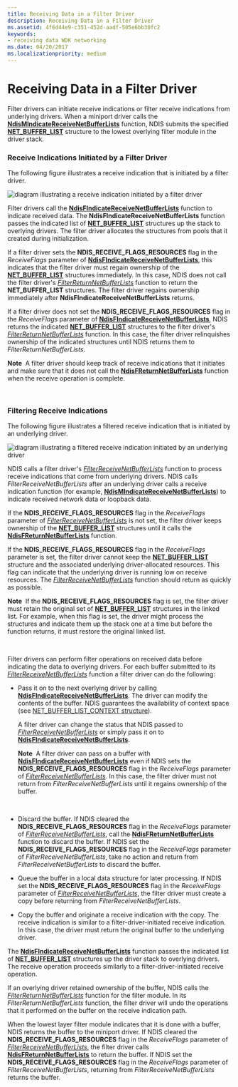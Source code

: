```yaml
---
title: Receiving Data in a Filter Driver
description: Receiving Data in a Filter Driver
ms.assetid: 4f6d44e9-c351-452d-aadf-505e6bb30fc2
keywords:
- receiving data WDK networking
ms.date: 04/20/2017
ms.localizationpriority: medium
---
```


# Receiving Data in a Filter Driver





Filter drivers can initiate receive indications or filter receive indications from underlying drivers. When a miniport driver calls the [**NdisMIndicateReceiveNetBufferLists**](https://msdn.microsoft.com/library/windows/hardware/ff563598) function, NDIS submits the specified [**NET\_BUFFER\_LIST**](https://msdn.microsoft.com/library/windows/hardware/ff568388) structure to the lowest overlying filter module in the driver stack.

### Receive Indications Initiated by a Filter Driver

The following figure illustrates a receive indication that is initiated by a filter driver.

![diagram illustrating a receive indication initiated by a filter driver](images/filterreceive.png)

Filter drivers call the [**NdisFIndicateReceiveNetBufferLists**](https://msdn.microsoft.com/library/windows/hardware/ff561820) function to indicate received data. The **NdisFIndicateReceiveNetBufferLists** function passes the indicated list of [**NET\_BUFFER\_LIST**](https://msdn.microsoft.com/library/windows/hardware/ff568388) structures up the stack to overlying drivers. The filter driver allocates the structures from pools that it created during initialization.

If a filter driver sets the **NDIS\_RECEIVE\_FLAGS\_RESOURCES** flag in the *ReceiveFlags* parameter of [**NdisFIndicateReceiveNetBufferLists**](https://msdn.microsoft.com/library/windows/hardware/ff561820), this indicates that the filter driver must regain ownership of the [**NET\_BUFFER\_LIST**](https://msdn.microsoft.com/library/windows/hardware/ff568388) structures immediately. In this case, NDIS does not call the filter driver's [*FilterReturnNetBufferLists*](https://msdn.microsoft.com/library/windows/hardware/ff549964) function to return the **NET\_BUFFER\_LIST** structures. The filter driver regains ownership immediately after **NdisFIndicateReceiveNetBufferLists** returns.

If a filter driver does not set the **NDIS\_RECEIVE\_FLAGS\_RESOURCES** flag in the *ReceiveFlags* parameter of [**NdisFIndicateReceiveNetBufferLists**](https://msdn.microsoft.com/library/windows/hardware/ff561820), NDIS returns the indicated [**NET\_BUFFER\_LIST**](https://msdn.microsoft.com/library/windows/hardware/ff568388) structures to the filter driver's [*FilterReturnNetBufferLists*](https://msdn.microsoft.com/library/windows/hardware/ff549964) function. In this case, the filter driver relinquishes ownership of the indicated structures until NDIS returns them to *FilterReturnNetBufferLists*.

**Note**  A filter driver should keep track of receive indications that it initiates and make sure that it does not call the [**NdisFReturnNetBufferLists**](https://msdn.microsoft.com/library/windows/hardware/ff562613) function when the receive operation is complete.

 

### Filtering Receive Indications

The following figure illustrates a filtered receive indication that is initiated by an underlying driver.

![diagram illustrating a filtered receive indication initiated by an underlying driver](images/receivefilter.png)

NDIS calls a filter driver's [*FilterReceiveNetBufferLists*](https://msdn.microsoft.com/library/windows/hardware/ff549960) function to process receive indications that come from underlying drivers. NDIS calls *FilterReceiveNetBufferLists* after an underlying driver calls a receive indication function (for example, [**NdisMIndicateReceiveNetBufferLists**](https://msdn.microsoft.com/library/windows/hardware/ff563598)) to indicate received network data or loopback data.

If the **NDIS\_RECEIVE\_FLAGS\_RESOURCES** flag in the *ReceiveFlags* parameter of [*FilterReceiveNetBufferLists*](https://msdn.microsoft.com/library/windows/hardware/ff549960) is not set, the filter driver keeps ownership of the [**NET\_BUFFER\_LIST**](https://msdn.microsoft.com/library/windows/hardware/ff568388) structures until it calls the [**NdisFReturnNetBufferLists**](https://msdn.microsoft.com/library/windows/hardware/ff562613) function.

If the **NDIS\_RECEIVE\_FLAGS\_RESOURCES** flag in the *ReceiveFlags* parameter is set, the filter driver cannot keep the [**NET\_BUFFER\_LIST**](https://msdn.microsoft.com/library/windows/hardware/ff568388) structure and the associated underlying driver-allocated resources. This flag can indicate that the underlying driver is running low on receive resources. The [*FilterReceiveNetBufferLists*](https://msdn.microsoft.com/library/windows/hardware/ff549960) function should return as quickly as possible.

**Note**  If the **NDIS\_RECEIVE\_FLAGS\_RESOURCES** flag is set, the filter driver must retain the original set of [**NET\_BUFFER\_LIST**](https://msdn.microsoft.com/library/windows/hardware/ff568388) structures in the linked list. For example, when this flag is set, the driver might process the structures and indicate them up the stack one at a time but before the function returns, it must restore the original linked list.

 

Filter drivers can perform filter operations on received data before indicating the data to overlying drivers. For each buffer submitted to its [*FilterReceiveNetBufferLists*](https://msdn.microsoft.com/library/windows/hardware/ff549960) function a filter driver can do the following:

-   Pass it on to the next overlying driver by calling [**NdisFIndicateReceiveNetBufferLists**](https://msdn.microsoft.com/library/windows/hardware/ff561820). The driver can modify the contents of the buffer. NDIS guarantees the availability of context space (see [NET\_BUFFER\_LIST\_CONTEXT structure](net-buffer-list-context-structure.md)).

    A filter driver can change the status that NDIS passed to [*FilterReceiveNetBufferLists*](https://msdn.microsoft.com/library/windows/hardware/ff549960) or simply pass it on to [**NdisFIndicateReceiveNetBufferLists**](https://msdn.microsoft.com/library/windows/hardware/ff561820).

    **Note**  A filter driver can pass on a buffer with [**NdisFIndicateReceiveNetBufferLists**](https://msdn.microsoft.com/library/windows/hardware/ff561820) even if NDIS sets the **NDIS\_RECEIVE\_FLAGS\_RESOURCES** flag in the *ReceiveFlags* parameter of [*FilterReceiveNetBufferLists*](https://msdn.microsoft.com/library/windows/hardware/ff549960). In this case, the filter driver must not return from *FilterReceiveNetBufferLists* until it regains ownership of the buffer.

     

-   Discard the buffer. If NDIS cleared the **NDIS\_RECEIVE\_FLAGS\_RESOURCES** flag in the *ReceiveFlags* parameter of [*FilterReceiveNetBufferLists*](https://msdn.microsoft.com/library/windows/hardware/ff549960), call the [**NdisFReturnNetBufferLists**](https://msdn.microsoft.com/library/windows/hardware/ff562613) function to discard the buffer. If NDIS set the **NDIS\_RECEIVE\_FLAGS\_RESOURCES** flag in the *ReceiveFlags* parameter of *FilterReceiveNetBufferLists*, take no action and return from *FilterReceiveNetBufferLists* to discard the buffer.

-   Queue the buffer in a local data structure for later processing. If NDIS set the **NDIS\_RECEIVE\_FLAGS\_RESOURCES** flag in the *ReceiveFlags* parameter of [*FilterReceiveNetBufferLists*](https://msdn.microsoft.com/library/windows/hardware/ff549960), the filter driver must create a copy before returning from *FilterReceiveNetBufferLists*.

-   Copy the buffer and originate a receive indication with the copy. The receive indication is similar to a filter-driver-initiated receive indication. In this case, the driver must return the original buffer to the underlying driver.

The [**NdisFIndicateReceiveNetBufferLists**](https://msdn.microsoft.com/library/windows/hardware/ff561820) function passes the indicated list of [**NET\_BUFFER\_LIST**](https://msdn.microsoft.com/library/windows/hardware/ff568388) structures up the driver stack to overlying drivers. The receive operation proceeds similarly to a filter-driver-initiated receive operation.

If an overlying driver retained ownership of the buffer, NDIS calls the [*FilterReturnNetBufferLists*](https://msdn.microsoft.com/library/windows/hardware/ff549964) function for the filter module. In its *FilterReturnNetBufferLists* function, the filter driver will undo the operations that it performed on the buffer on the receive indication path.

When the lowest layer filter module indicates that it is done with a buffer, NDIS returns the buffer to the miniport driver. If NDIS cleared the **NDIS\_RECEIVE\_FLAGS\_RESOURCES** flag in the *ReceiveFlags* parameter of [*FilterReceiveNetBufferLists*](https://msdn.microsoft.com/library/windows/hardware/ff549960), the filter driver calls [**NdisFReturnNetBufferLists**](https://msdn.microsoft.com/library/windows/hardware/ff562613) to return the buffer. If NDIS set the **NDIS\_RECEIVE\_FLAGS\_RESOURCES** flag in the *ReceiveFlags* parameter of *FilterReceiveNetBufferLists*, returning from *FilterReceiveNetBufferLists* returns the buffer.

 

 





